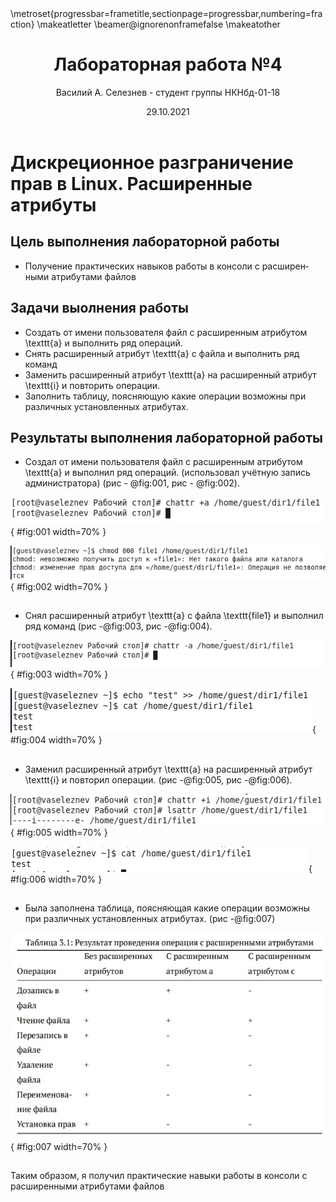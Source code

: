 ﻿---
## Front matter
lang: ru-RU
title: Лабораторная работа №4
author: |
	Василий А. Селезнев - студент группы НКНбд-01-18
date: 29.10.2021

## Formatting
toc: false
slide_level: 2
theme: metropolis
header-includes: 
 - \metroset{progressbar=frametitle,sectionpage=progressbar,numbering=fraction}
 - '\makeatletter'
 - '\beamer@ignorenonframefalse'
 - '\makeatother'
aspectratio: 43
section-titles: true
---

# Дискреционное разграничение прав в Linux. Расширенные атрибуты

## Цель выполнения лабораторной работы

- Получение практических навыков работы в консоли с расширенными атрибутами файлов

## Задачи выолнения работы

- Создать от имени пользователя файл с расширенным атрибутом \texttt{a} и выполнить ряд операций.
- Снять расширенный атрибут \texttt{a} с файла и выполнить ряд команд
- Заменить расширенный атрибут \texttt{a} на расширенный атрибут \texttt{i} и повторить операции.
- Заполнить таблицу, поясняющую какие операции возможны при различных установленных атрибутах.

## Результаты выполнения лабораторной работы

- Создал от имени пользователя файл с расширенным атрибутом \texttt{a} и выполнил ряд операций. (использовал учётную запись администратора) (рис - @fig:001, рис - @fig:002).

![Установка расширенного атрибута \texttt{a} от имени суперпользователя](image/4.png){ #fig:001 width=70% }

![Установка прав](image/8.png){ #fig:002 width=70% }

##

- Снял расширенный атрибут \texttt{a} с файла \texttt{file1} и выполнил ряд команд (рис -@fig:003, рис -@fig:004).

![Снятие расширения атрибута \texttt{a} с файла \texttt{file1}](image/9_1.png){ #fig:003 width=70% }

![Дозапись информации в файл. Чтение файла](image/9_2.png){ #fig:004 width=70% }

##

- Заменил расширенный атрибут \texttt{a} на расширенный атрибут \texttt{i} и повторил операции. (рис -@fig:005, рис -@fig:006).

![Установление расширенного атрибута \texttt{i}](image/10_1.png){ #fig:005 width=70% }

![Дозапись информации в файл. Чтение файла](image/10_2.png){ #fig:006 width=70% }

##

- Была заполнена таблица, поясняющая какие операции возможны при различных установленных атрибутах. (рис -@fig:007)

!["Результат проведения операций с расширенными атрибутами"](image/11.png){ #fig:007 width=70% }

##

Таким образом, я получил практические навыки работы в консоли с расширенными атрибутами файлов